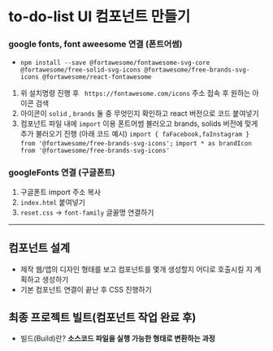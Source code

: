 # to-do-list UI 컴포넌트 만들기
### google fonts, font aweesome 연결 (폰트어썸)
* `npm install --save @fortawesome/fontawesome-svg-core @fortawesome/free-solid-svg-icons @fortawesome/free-brands-svg-icons @fortawesome/react-fontawesome`
1. 위 설치명령 진행 후 ` https://fontawesome.com/icons` 주소 접속 후 원하는 아이콘 검색
2. 아이콘이 `solid` , `brands` 둘 중 무엇인지 확인하고 react 버전으로 코드 붙여넣기
3. 컴포넌트 파일 내에 `import` 이용 폰트어썸 불러오고 brands, solids 버전에 맞게 추가 불러오기 진행 (아래 코드 예시)
`import { faFacebook,faInstagram } from '@fortawesome/free-brands-svg-icons';`
`import * as brandIcon from '@fortawesome/free-brands-svg-icons'`
### googleFonts 연결 (구글폰트)
1. 구글폰트 import 주소 복사
2. `index.html` 붙여넣기
3. `reset.css` -> `font-family` 글꼴명 연결하기
---
## 컴포넌트 설계
* 제작 웹/앱의 디자인 형태를 보고 컴포넌트를 몇개 생성할지 어디로 호출시킬 지 계획하고 생성하기
* 기본 컴포넌트 연결이 끝난 후 CSS 진행하기
## 최종 프로젝트 빌트(컴포넌트 작업 완료 후)
* 빌드(Build)란? **소스코드 파일을 실행 가능한 형태로 변환하는 과정**
